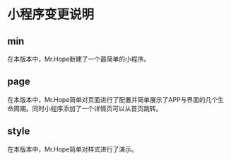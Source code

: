# 小程序变更说明

## min

在本版本中，Mr.Hope新建了一个最简单的小程序。

## page

在本版本中，Mr.Hope简单对页面进行了配置并简单展示了APP与界面的几个生命周期。同时小程序添加了一个详情页可以从首页跳转。

## style

在本版本中，Mr.Hope简单对样式进行了演示。